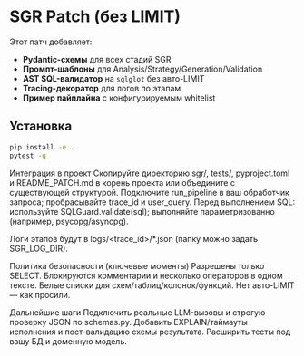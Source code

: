 # SGR Patch (без LIMIT)

Этот патч добавляет:
- **Pydantic-схемы** для всех стадий SGR
- **Промпт-шаблоны** для Analysis/Strategy/Generation/Validation
- **AST SQL-валидатор** на `sqlglot` без авто-LIMIT
- **Tracing-декоратор** для логов по этапам
- **Пример пайплайна** с конфигурируемым whitelist

## Установка

```bash
pip install -e .
pytest -q
```

Интеграция в проект
Скопируйте директорию sgr/, tests/, pyproject.toml и README_PATCH.md в корень проекта или объедините с существующей структурой. Подключите run_pipeline в ваш обработчик запроса; пробрасывайте trace_id и user_query. Перед выполнением SQL: используйте SQLGuard.validate(sql); выполняйте параметризованно (например, psycopg/asyncpg).

Логи этапов будут в logs/<trace_id>/*.json (папку можно задать SGR_LOG_DIR).

Политика безопасности (ключевые моменты)
Разрешены только SELECT. Блокируются комментарии и несколько операторов в одном тексте. Белые списки для схем/таблиц/колонок/функций. Нет авто-LIMIT — как просили.

Дальнейшие шаги
Подключить реальные LLM-вызовы и строгую проверку JSON по schemas.py. Добавить EXPLAIN/таймауты исполнения и пост-валидацию схемы результата. Расширить тесты под вашу БД и доменную модель.
